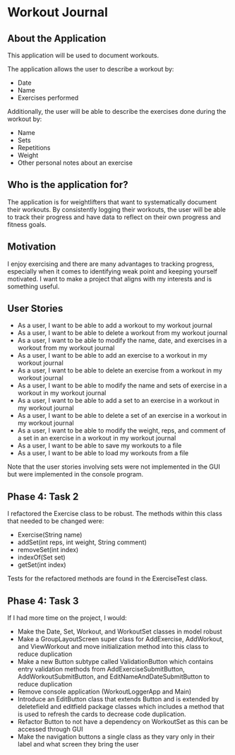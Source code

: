 # Workout Journal

## About the Application

This application will be used to document workouts.

The application allows the user to describe a workout by:
- Date
- Name
- Exercises performed
 
 Additionally, the user will be able to describe the exercises done during the workout by:
 - Name 
 - Sets 
 - Repetitions 
 - Weight
 - Other personal notes about an exercise
 
## Who is the application for?

The application is for weightlifters that want to systematically document their workouts. 
By consistently logging their workouts, the user will be able to track their progress and have data to reflect on their own progress and fitness goals.

## Motivation

I enjoy exercising and there are many advantages to tracking progress, especially when it comes to identifying weak point and keeping yourself motivated. 
I want to make a project that aligns with my interests and is something useful.

## User Stories

- As a user, I want to be able to add a workout to my workout journal
- As a user, I want to be able to delete a workout from my workout journal
- As a user, I want to be able to modify the name, date, and exercises in a workout from my workout journal
- As a user, I want to be able to add an exercise to a workout in my workout journal
- As a user, I want to be able to delete an exercise from a workout in my workout journal
- As a user, I want to be able to modify the name and sets of exercise in a workout in my workout journal
- As a user, I want to be able to add a set to an exercise in a workout in my workout journal
- As a user, I want to be able to delete a set of an exercise in a workout in my workout journal
- As a user, I want to be able to modify the weight, reps, and comment of a set in an exercise in a workout in my workout journal
- As a user, I want to be able to save my workouts to a file
- As a user, I want to be able to load my workouts from a file

Note that the user stories involving sets were not implemented in the GUI but were implemented in the console program.

## Phase 4: Task 2

I refactored the Exercise class to be robust. The methods within this class that needed to be changed were:
- Exercise(String name)
- addSet(int reps, int weight, String comment)
- removeSet(int index)
- indexOf(Set set)
- getSet(int index)

Tests for the refactored methods are found in the ExerciseTest class.

## Phase 4: Task 3

If I had more time on the project, I would:
- Make the Date, Set, Workout, and WorkoutSet classes in model robust
- Make a GroupLayoutScreen super class for AddExercise, AddWorkout, and ViewWorkout and move initialization method into this class to reduce duplication
- Make a new Button subtype called ValidationButton which contains entry validation methods from AddExerciseSubmitButton, AddWorkoutSubmitButton, and EditNameAndDateSubmitButton to reduce duplication
- Remove console application (WorkoutLoggerApp and Main)
- Introduce an EditButton class that extends Button and is extended by deletefield and editfield package classes which includes a method that is used to refresh the cards to decrease code duplication.
- Refactor Button to not have a dependency on WorkoutSet as this can be accessed through GUI
- Make the navigation buttons a single class as they vary only in their label and what screen they bring the user

